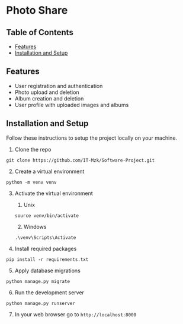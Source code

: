 # Photo Share 

## Table of Contents 
- [Features](#features)
- [Installation and Setup](#installation-and-setup)

## Features
- User registration and authentication
- Photo upload and deletion
- Album creation and deletion
- User profile with uploaded images and albums

## Installation and Setup

Follow these instructions to setup the project locally on your machine.

1. Clone the repo

```shell
git clone https://github.com/IT-Mzk/Software-Project.git
```

2. Create a virtual environment

```shell
python -m venv venv
```

3. Activate the virtual environment

    1. Unix

    ```shell
    source venv/bin/activate
    ```

    2. Windows

    ```shell
    .\venv\Scripts\Activate
    ```

4. Install required packages

```shell
pip install -r requirements.txt
```

5. Apply database migrations

```shell
python manage.py migrate
```

6. Run the development server

```shell
python manage.py runserver
```

7. In your web browser go to `http://localhost:8000`


